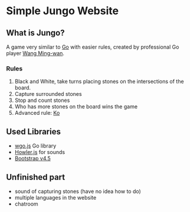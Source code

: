 # Simple Jungo Website

## What is Jungo?

A game very similar to [Go](https://youtu.be/5PTXdR8hLlQ) with easier rules, created by professional Go player [Wang Ming-wan](https://en.wikipedia.org/wiki/Wang_Ming-wan).

### Rules

1. Black and White, take turns placing stones on the intersections of the board.
2. Capture surrounded stones
3. Stop and count stones
4. Who has more stones on the board wins the game
5. Advanced rule: [Ko](https://en.wikipedia.org/wiki/Go_(game)#Ko_rule) 

## Used Libraries

+ [wgo.js](https://github.com/waltheri/wgo.js) Go library
+ [Howler.js](https://howlerjs.com/) for sounds
+ [Bootstrap v4.5](https://getbootstrap.com/docs/4.5/getting-started/introduction/)

## Unfinished part

+ sound of capturing stones (have no idea how to do)
+ multiple languages in the website
+ chatroom